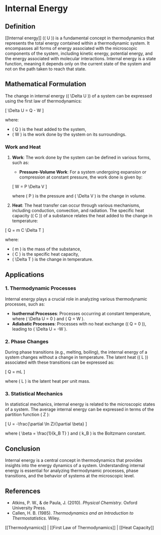 
# Internal Energy

## Definition
[[Internal energy]] (\( U \)) is a fundamental concept in thermodynamics that represents the total energy contained within a thermodynamic system. It encompasses all forms of energy associated with the microscopic components of the system, including kinetic energy, potential energy, and the energy associated with molecular interactions. Internal energy is a state function, meaning it depends only on the current state of the system and not on the path taken to reach that state.

## Mathematical Formulation
The change in internal energy (\( \Delta U \)) of a system can be expressed using the first law of thermodynamics:

\[
\Delta U = Q - W
\]

where:
- \( Q \) is the heat added to the system,
- \( W \) is the work done by the system on its surroundings.

### Work and Heat
1. **Work**: The work done by the system can be defined in various forms, such as:
   - **Pressure-Volume Work**: For a system undergoing expansion or compression at constant pressure, the work done is given by:

   \[
   W = P \Delta V
   \]

   where \( P \) is the pressure and \( \Delta V \) is the change in volume.

2. **Heat**: The heat transfer can occur through various mechanisms, including conduction, convection, and radiation. The specific heat capacity (\( C \)) of a substance relates the heat added to the change in temperature:

\[
Q = m C \Delta T
\]

where:
- \( m \) is the mass of the substance,
- \( C \) is the specific heat capacity,
- \( \Delta T \) is the change in temperature.

## Applications
### 1. Thermodynamic Processes
Internal energy plays a crucial role in analyzing various thermodynamic processes, such as:
- **Isothermal Processes**: Processes occurring at constant temperature, where \( \Delta U = 0 \) and \( Q = W \).
- **Adiabatic Processes**: Processes with no heat exchange (\( Q = 0 \)), leading to \( \Delta U = -W \).

### 2. Phase Changes
During phase transitions (e.g., melting, boiling), the internal energy of a system changes without a change in temperature. The latent heat (\( L \)) associated with these transitions can be expressed as:

\[
Q = mL
\]

where \( L \) is the latent heat per unit mass.

### 3. Statistical Mechanics
In statistical mechanics, internal energy is related to the microscopic states of a system. The average internal energy can be expressed in terms of the partition function \( Z \):

\[
U = -\frac{\partial \ln Z}{\partial \beta}
\]

where \( \beta = \frac{1}{k_B T} \) and \( k_B \) is the Boltzmann constant.

## Conclusion
Internal energy is a central concept in thermodynamics that provides insights into the energy dynamics of a system. Understanding internal energy is essential for analyzing thermodynamic processes, phase transitions, and the behavior of systems at the microscopic level.

## References
- Atkins, P. W., & de Paula, J. (2010). *Physical Chemistry*. Oxford University Press.
- Callen, H. B. (1985). *Thermodynamics and an Introduction to Thermostatistics*. Wiley.

[[Thermodynamics]] | [[First Law of Thermodynamics]] | [[Heat Capacity]]
